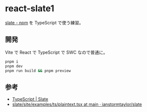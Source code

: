 # react-slate1

[slate - npm](https://www.npmjs.com/package/slate)
を
TypeScript で使う練習。

## 開発

Vite で React で TypeScript で SWC なので普通に。

```sh
pnpm i
pnpm dev
pnpm run build && pnpm preview
```

## 参考

- [TypeScript | Slate](https://docs.slatejs.org/concepts/12-typescript)
- [slate/site/examples/ts/plaintext.tsx at main · ianstormtaylor/slate](https://github.com/ianstormtaylor/slate/blob/main/site/examples/ts/plaintext.tsx)
